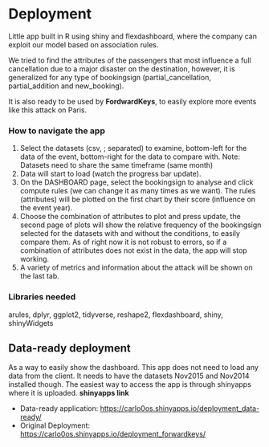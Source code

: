 # Deployment
Little app built in R using shiny and flexdashboard, where the company can exploit our model based on association rules.

We tried to find the attributes of the passengers that most influence a full cancellation due to a major disaster on the destination, however, it is generalized for any type of bookingsign (partial_cancellation, partial_addition and new_booking).

It is also ready to be used by **FordwardKeys**, to easily explore more events like this attack on Paris.

 ### How to navigate the app
 <ol>
<li>Select the datasets (csv, ; separated) to examine, bottom-left for the data of the event, bottom-right for the data to compare with. Note: Datasets need to share the same timeframe (same month) </li>
<li>Data will start to load (watch the progress bar update).</li>
<li>On the DASHBOARD page, select the bookingsign to analyse and click compute rules (we can change it as many times as we want).
     The rules (attributes) will be plotted on the first chart by their score (influence on the event year).</li>
<li>Choose the combination of attributes to plot and press update, the second page of plots will show the relative frequency of the bookingsign selected for the datasets with and without the conditions, to easily compare them. As of right now it is not robust to errors, so if a combination of attributes does not exist in the data, the app will stop working.</li>
<li>A variety of metrics and information about the attack will be shown on the last tab. </li>
</ol>

### Libraries needed

arules, dplyr, ggplot2, tidyverse, reshape2, flexdashboard, shiny, shinyWidgets

## Data-ready deployment

As a way to easily show the dashboard. This app does not need to load any data from the client. It needs to have the datasets Nov2015 and Nov2014 installed though.
The easiest way to access the app is through shinyapps where it is uploaded.
**shinyapps link**
* Data-ready application: https://carlo0os.shinyapps.io/deployment_data-ready/
* Original Deployment: https://carlo0os.shinyapps.io/deployment_forwardkeys/

